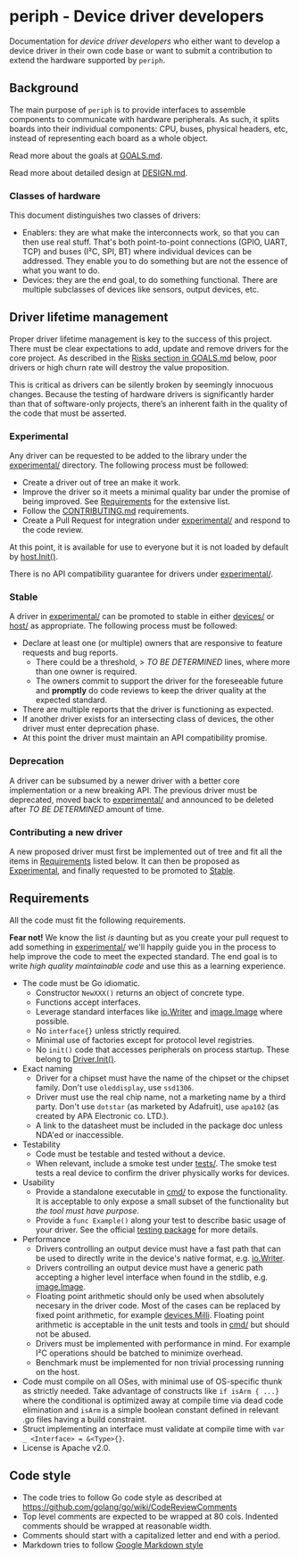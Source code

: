 # periph - Device driver developers

Documentation for _device driver developers_ who either want to develop a
device driver in their own code base or want to submit a contribution to extend
the hardware supported by `periph`.


## Background

The main purpose of `periph` is to provide interfaces to assemble components
to communicate with hardware peripherals. As such, it splits boards
into their individual components: CPU, buses, physical headers, etc, instead of
representing each board as a whole object.

Read more about the goals at [GOALS.md](GOALS.md).

Read more about detailed design at [DESIGN.md](DESIGN.md).


### Classes of hardware

This document distinguishes two classes of drivers:

* Enablers: they are what make the interconnects work, so that you can then
  use real stuff. That's both point-to-point connections (GPIO, UART, TCP) and
  buses (I²C, SPI, BT) where individual devices can be addressed.  They enable
  you to do something but are not the essence of what you want to do.
* Devices: they are the end goal, to do something functional. There are multiple
  subclasses of devices like sensors, output devices, etc.


## Driver lifetime management

Proper driver lifetime management is key to the success of this project. There
must be clear expectations to add, update and remove drivers for the core
project. As described in the [Risks section in GOALS.md](GOALS.md#risk) below,
poor drivers or high churn rate will destroy the value proposition.

This is critical as drivers can be silently broken by seemingly innocuous
changes. Because the testing of hardware drivers is significantly harder than
that of software-only projects, there’s an inherent faith in the quality of the code
that must be asserted.


### Experimental

Any driver can be requested to be added to the library under the
[experimental/](../../experimental/) directory. The following process must be
followed:
* Create a driver out of tree an make it work.
* Improve the driver so it meets a minimal quality bar under the promise of
  being improved. See [Requirements](#requirements) for the extensive list.
* Follow the [CONTRIBUTING.md](CONTRIBUTING.md) requirements.
* Create a Pull Request for integration under
  [experimental/](../../experimental/) and respond to the code review.

At this point, it is available for use to everyone but it is not loaded by
default by [host.Init()](https://godoc.org/github.com/google/periph/host#Init).

There is no API compatibility guarantee for drivers under
[experimental/](../../experimental/).


### Stable

A driver in [experimental/](../../experimental/) can be promoted to stable in
either [devices/](../../devices/) or [host/](../../host/) as appropriate. The
following process must be followed:
* Declare at least one (or multiple) owners that are responsive to
  feature requests and bug reports.
  * There could be a threshold, > _TO BE DETERMINED_ lines, where more than one
    owner is required.
  * The owners commit to support the driver for the foreseeable future and
    **promptly** do code reviews to keep the driver quality at the expected
    standard.
* There are multiple reports that the driver is functioning as expected.
* If another driver exists for an intersecting class of devices, the other
  driver must enter deprecation phase.
* At this point the driver must maintain an API compatibility promise.


### Deprecation

A driver can be subsumed by a newer driver with a better core implementation or
a new breaking API. The previous driver must be deprecated, moved back to
[experimental/](../../experimental/) and announced to be deleted after _TO BE
DETERMINED_ amount of time.


### Contributing a new driver

A new proposed driver must first be implemented out of tree and fit all the
items in [Requirements](#requirements) listed below. It can then be proposed as
[Experimental](#experimental), and finally requested to be promoted to
[Stable](#stable).


## Requirements

All the code must fit the following requirements.

**Fear not!** We know the list _is_ daunting but as you create your pull request
to add something in [experimental/](../../experimental/) we'll happily guide
you in the process to help improve the code to meet the expected standard. The
end goal is to write *high quality maintainable code* and use this as a learning
experience.

* The code must be Go idiomatic.
  * Constructor `NewXXX()` returns an object of concrete type.
  * Functions accept interfaces.
  * Leverage standard interfaces like
    [io.Writer](https://golang.org/pkg/io/#Writer) and
    [image.Image](https://golang.org/pkg/image/#Image) where possible.
  * No `interface{}` unless strictly required.
  * Minimal use of factories except for protocol level registries.
  * No `init()` code that accesses peripherals on process startup. These belong
    to
    [Driver.Init()](https://godoc.org/github.com/google/periph#Driver).
* Exact naming
  * Driver for a chipset must have the name of the chipset or the chipset
    family. Don't use `oleddisplay`, use `ssd1306`.
  * Driver must use the real chip name, not a marketing name by a third party.
    Don't use `dotstar` (as marketed by Adafruit), use `apa102` (as created
    by APA Electronic co. LTD.).
  * A link to the datasheet must be included in the package doc unless NDA'ed
    or inaccessible.
* Testability
  * Code must be testable and tested without a device.
  * When relevant, include a smoke test under [tests/](../../tests/). The smoke
    test tests a real device to confirm the driver physically works for devices.
* Usability
  * Provide a standalone executable in [cmd/](../../cmd/) to expose the
    functionality.  It is acceptable to only expose a small subset of the
    functionality but _the tool must have purpose_.
  * Provide a `func Example()` along your test to describe basic usage of your
    driver. See the official [testing
    package](https://golang.org/pkg/testing/#hdr-Examples) for more details.
* Performance
  * Drivers controlling an output device must have a fast path that can be used
    to directly write in the device's native format, e.g.
    [io.Writer](https://golang.org/pkg/io/#Writer).
  * Drivers controlling an output device must have a generic path accepting
    a higher level interface when found in the stdlib, e.g.
    [image.Image](https://golang.org/pkg/image/#Image).
  * Floating point arithmetic should only be used when absolutely necesary in
    the driver code. Most of the cases can be replaced by fixed point
    arithmetic, for example
    [devices.Milli](https://godoc.org/github.com/google/periph/devices#Milli).
    Floating point arithmetic is acceptable in the unit tests and tools in
    [cmd/](../../cmd/) but should not be abused.
  * Drivers must be implemented with performance in mind. For example I²C
    operations should be batched to minimize overhead.
  * Benchmark must be implemented for non trivial processing running on the
    host.
* Code must compile on all OSes, with minimal use of OS-specific thunk as
  strictly needed. Take advantage of constructs like `if isArm { ...}` where the
  conditional is optimized away at compile time via dead code elimination
  and `isArm` is a simple boolean constant defined in relevant .go files
  having a build constraint.
* Struct implementing an interface must validate at compile time with `var _
  <Interface> = &<Type>{}`.
* License is Apache v2.0.


## Code style

* The code tries to follow Go code style as described at
  https://github.com/golang/go/wiki/CodeReviewComments
* Top level comments are expected to be wrapped at 80 cols. Indented comments
  should be wrapped at reasonable width.
* Comments should start with a capitalized letter and end with a period.
* Markdown tries to follow [Google Markdown
  style](https://github.com/google/styleguide/blob/gh-pages/docguide/style.md)
